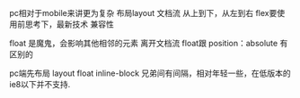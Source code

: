 pc相对于mobile来讲更为复杂 布局layout
文档流 从上到下，从左到右
flex要使用前思考下，最新技术
兼容性

float 是魔鬼，会影响其他相邻的元素
离开文档流 float跟 position：absolute 有区别的

pc端先布局 layout float
inline-block 兄弟间有间隔，相对年轻一些，在低版本的ie8以下并不支持.